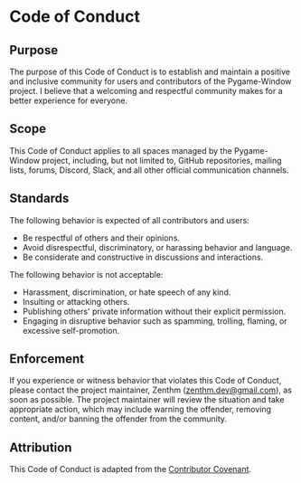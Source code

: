 # Code of Conduct

## Purpose

The purpose of this Code of Conduct is to establish and maintain a positive and
inclusive community for users and contributors of the Pygame-Window project.
I believe that a welcoming and respectful community makes for a better
experience for everyone.

## Scope

This Code of Conduct applies to all spaces managed by the Pygame-Window
project, including, but not limited to, GitHub repositories, mailing lists,
forums, Discord, Slack, and all other official communication channels.

## Standards

The following behavior is expected of all contributors and users:

- Be respectful of others and their opinions.
- Avoid disrespectful, discriminatory, or harassing behavior and language.
- Be considerate and constructive in discussions and interactions.

The following behavior is not acceptable:

- Harassment, discrimination, or hate speech of any kind.
- Insulting or attacking others.
- Publishing others' private information without their explicit permission.
- Engaging in disruptive behavior such as spamming, trolling, flaming, or
  excessive self-promotion.

## Enforcement

If you experience or witness behavior that violates this Code of Conduct,
please contact the project maintainer, Zenthm (zenthm.dev@gmail.com), as soon
as possible. The project maintainer will review the situation and take
appropriate action, which may include warning the offender, removing content,
and/or banning the offender from the community.

## Attribution

This Code of Conduct is adapted from the [Contributor Covenant](https://www.contributor-covenant.org/version/2/0/code_of_conduct/).
